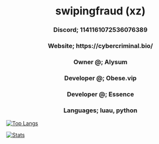<h1 align = "center">
  swipingfraud (xz)
</h1>
<h3 align = "center">Discord; 1141161072536076389</h1>
<h3 align = "center">Website;  https://cybercriminal.bio/</h1>
<h3 align = "center">Owner @; Alysum</h1>
<h3 align = "center">Developer @; Obese.vip</h1>
<h3 align = "center">Developer @; Essence</h1>
<h3 align = "center">Languages; luau, python</h1>


[![Top Langs](https://github-readme-stats.vercel.app/api/top-langs/?username=laagginq&hide=css&layout=compact&theme=dark)]()

[![Stats](https://github-readme-stats.vercel.app/api?username=laagginq&show_icons=true&count_private=true&theme=dark)]()
